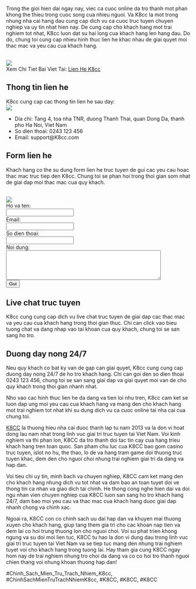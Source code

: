 <p>Trong the gioi hien dai ngay nay, viec ca cuoc online da tro thanh mot phan khong the thieu trong cuoc song cua nhieu nguoi. Va K8cc la mot trong nhung nha cai hang dau cung cap dich vu ca cuoc truc tuyen chuyen nghiep va uy tin nhat hien nay. De cung cap cho khach hang mot trai nghiem tot nhat, K8cc luon dat su hai long cua khach hang len hang dau. Do do, chung toi cung cap nhieu hinh thuc lien he khac nhau de giai quyet moi thac mac va yeu cau cua khach hang.</p><br><img src="https://k8cc.army/wp-content/uploads/2025/03/lien-he-loi-ich.webp"></br>
Xem Chi Tiet Bai Viet Tai: <a href="https://k8cc.army/lien-he-k8cc/">Lien He K8cc</a><h2>Thong tin lien he</h2><p>K8cc cung cap cac thong tin lien he sau day:<br><img src="https://k8cc.army/wp-content/uploads/2025/03/lien-he-khi-nao.webp"></br><ul>
<li>Dia chi: Tang 4, toa nha TNR, duong Thanh Thai, quan Dong Da, thanh pho Ha Noi, Viet Nam</li>
<li>So dien thoai: 0243 123 456</li>
<li>Email: support@K8cc.com</li>
</ul><h2>Form lien he</h2><p>Khach hang co the su dung form lien he truc tuyen de gui cac yeu cau hoac thac mac truc tiep den K8cc. Chung toi se phan hoi trong thoi gian som nhat de giai dap moi thac mac cua quy khach.</p><br><img src="https://k8cc.army/wp-content/uploads/2025/03/lien-he-phuong-thuc.webp"></br><form>
<label for="name">Ho va ten:</label><br/>
<input id="name" name="name" type="text"/><br/>
<label for="email">Email:</label><br/>
<input id="email" name="email" type="email"/><br/>
<label for="phone">So dien thoai:</label><br/>
<input id="phone" name="phone" type="number"/><br/>
<label for="message">Noi dung:</label><br/>
<textarea cols="50" id="message" name="message" rows="5"></textarea><br/>
<input type="submit" value="Gui"/>
</form><h2>Live chat truc tuyen</h2><p>K8cc cung cung cap dich vu live chat truc tuyen de giai dap cac thac mac va yeu cau cua khach hang trong thoi gian thuc. Chi can click vao bieu tuong chat va dang nhap vao tai khoan cua quy khach, chung toi se san sang ho tro.<h2>Duong day nong 24/7</h2><p>Neu quy khach co bat ky van de gap can giai quyet, K8cc cung cung cap duong day nong 24/7 de ho tro khach hang. Chi can goi den so dien thoai 0243 123 456, chung toi se san sang giai dap va giai quyet moi van de cho quy khach trong thoi gian nhanh nhat.</p><p>Nho vao cac hinh thuc lien he da dang va tien loi nhu tren, K8cc cam ket se luon dap ung moi yeu cau cua khach hang va mang den cho khach hang mot trai nghiem tot nhat khi su dung dich vu ca cuoc online tai nha cai cua chung toi.<p><a href="https://k8cc.army/">K8CC</a> la thuong hieu nha cai duoc thanh lap tu nam 2013 va la don vi hoat dong lau nam nhat trong linh vuc giai tri truc tuyen tai Viet Nam. Voi kinh nghiem va thi phan lon, K8CC da tro thanh doi tac tin cay cua hang trieu khach hang tren toan quoc. San pham chu luc cua K8CC bao gom casino truc tuyen, islot no hu, the thao, lo de va hang tram game doi thuong truc tuyen khac, dem den cho nguoi choi nhung trai nghiem giai tri da dang va hap dan.

Voi tieu chi uy tin, minh bach va chuyen nghiep, K8CC cam ket mang den cho khach hang nhung dich vu tot nhat va dam bao an toan tuyet doi ve thong tin ca nhan va giao dich tai chinh. He thong cong nghe hien dai va doi ngu nhan vien chuyen nghiep cua K8CC luon san sang ho tro khach hang 24/7, dam bao moi yeu cau va thac mac cua khach hang duoc giai dap nhanh chong va chinh xac.

Ngoai ra, K8CC con co chinh sach uu dai hap dan va khuyen mai thuong xuyen cho khach hang, giup tang them gia tri cho cac khoan nap tien va dem lai co hoi trung thuong lon cho nguoi choi. Voi su phat trien khong ngung va su doi moi lien tuc, K8CC tu hao la don vi dung dau trong linh vuc giai tri truc tuyen tai Viet Nam va se tiep tuc mang den nhung trai nghiem tuyet voi cho khach hang trong tuong lai. Hay tham gia cung K8CC ngay hom nay de trai nghiem nhung tro choi da dang va co co hoi tro thanh nguoi chien thang voi nhung khoan thuong hap dan!</p>
#Chinh_Sach_Mien_Tru_Trach_Nhiem_K8cc, #ChinhSachMienTruTrachNhiemK8cc, #K8CC, #K8CC, #K8CC
